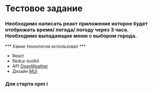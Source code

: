 # Тестовое задание 
### Необходимо написать реакт приложение которое будет отоброжать время/ погода/ погоду через 3 часа. Необходимо выпадающие меню с выбором города.

*** Какие технологии использовал ***
* React
* Redux-toolkit
* API <a href="https://openweathermap.org/">OpenWeather</a> 
* Дизайн <a href="https://mui.com/">MUI</a>



### Для старта npm i
